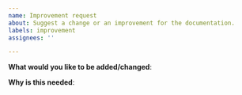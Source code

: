 ```yaml
---
name: Improvement request
about: Suggest a change or an improvement for the documentation.
labels: improvement
assignees: ''

---
```


<!-- Please only use this template for submitting improvement suggestion-->

**What would you like to be added/changed**:


**Why is this needed**:
